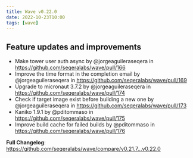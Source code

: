 ```yaml
---
title: Wave v0.22.0
date: 2022-10-23T10:00
tags: [wave]
---
```


## Feature updates and improvements

- Make tower user auth async by @jorgeaguileraseqera in https://github.com/seqeralabs/wave/pull/166
- Improve the time format in the completion email by @jorgeaguileraseqera in https://github.com/seqeralabs/wave/pull/169
- Upgrade to micronaut 3.7.2 by @jorgeaguileraseqera in https://github.com/seqeralabs/wave/pull/174
- Check if target image exist before building a new one by @jorgeaguileraseqera in https://github.com/seqeralabs/wave/pull/173
- Kaniko 1.9.1 by @pditommaso in https://github.com/seqeralabs/wave/pull/175
- Improve build cache for failed builds by @pditommaso in https://github.com/seqeralabs/wave/pull/176

**Full Changelog**: https://github.com/seqeralabs/wave/compare/v0.21.7...v0.22.0
